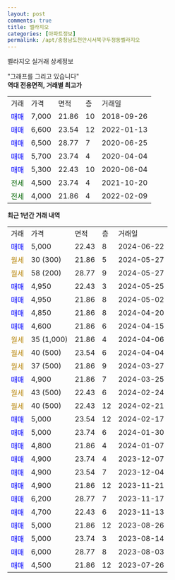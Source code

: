 ```yaml
---
layout: post
comments: true
title: 벨라지오
categories: [아파트정보]
permalink: /apt/충청남도천안시서북구두정동벨라지오
---
```


벨라지오 실거래 상세정보

<script type="text/javascript">
  google.charts.load('current', {'packages':['line', 'corechart']});
  google.charts.setOnLoadCallback(drawChart);

  function drawChart() {
    var data = new google.visualization.DataTable();
    data.addColumn('date', '거래일');
    data.addColumn('number', "매매");
    data.addColumn('number', "전세");
    data.addColumn('number', "전매");

    data.addRows([[new Date(Date.parse("2024-06-22")), 5000, null, null], [new Date(Date.parse("2024-05-27")), null, null, null], [new Date(Date.parse("2024-05-27")), null, null, null], [new Date(Date.parse("2024-05-25")), 4950, null, null], [new Date(Date.parse("2024-05-02")), 4950, null, null], [new Date(Date.parse("2024-04-20")), 4850, null, null], [new Date(Date.parse("2024-04-15")), 4600, null, null], [new Date(Date.parse("2024-04-06")), null, null, null], [new Date(Date.parse("2024-04-04")), null, null, null], [new Date(Date.parse("2024-03-27")), null, null, null], [new Date(Date.parse("2024-03-25")), 4900, null, null], [new Date(Date.parse("2024-02-24")), null, null, null], [new Date(Date.parse("2024-02-21")), null, null, null], [new Date(Date.parse("2024-02-17")), 5000, null, null], [new Date(Date.parse("2024-01-30")), 5000, null, null], [new Date(Date.parse("2024-01-07")), 4800, null, null], [new Date(Date.parse("2023-12-07")), 4900, null, null], [new Date(Date.parse("2023-12-04")), 4900, null, null], [new Date(Date.parse("2023-11-21")), 4900, null, null], [new Date(Date.parse("2023-11-17")), 6200, null, null], [new Date(Date.parse("2023-11-13")), 4700, null, null], [new Date(Date.parse("2023-08-26")), 5000, null, null], [new Date(Date.parse("2023-08-14")), 5000, null, null], [new Date(Date.parse("2023-08-03")), 6000, null, null], [new Date(Date.parse("2023-07-26")), 4500, null, null]]);

    var options = {
      hAxis: {
        format: 'yyyy/MM/dd'
      },    
      lineWidth: 0,
      pointsVisible: true,    
      title: '최근 1년간 유형별 실거래가 분포',
      legend: { position: 'bottom' }
    };

    var formatter = new google.visualization.NumberFormat({pattern:'###,###'} );
    formatter.format(data, 1);
    formatter.format(data, 2);
    
    setTimeout(function() {
        var chart = new google.visualization.LineChart(document.getElementById('columnchart_material'));
        chart.draw(data, (options));
        document.getElementById('loading').style.display = 'none';
    }, 200);
  }
</script>


<div id="loading" style="z-index:20; display: block; margin-left: 0px">"그래프를 그리고 있습니다"</div>
<div id="columnchart_material" style="width: 95%; margin-left: 0px; display: block"></div>
<!-- contents start -->
<b>역대 전용면적, 거래별 최고가</b>
<table class="sortable">
    <tr>
      <td>거래</td>
      <td>가격</td>
      <td>면적</td>
      <td>층</td>
      <td>거래일</td>
    </tr>
        <tr>
          <td><a style="color: blue">매매</a></td>
          <td>7,000</td>
          <td>21.86</td>
          <td>10</td>
          <td>2018-09-26</td>
        </tr>            <tr>
          <td><a style="color: blue">매매</a></td>
          <td>6,600</td>
          <td>23.54</td>
          <td>12</td>
          <td>2022-01-13</td>
        </tr>            <tr>
          <td><a style="color: blue">매매</a></td>
          <td>6,500</td>
          <td>28.77</td>
          <td>7</td>
          <td>2020-06-25</td>
        </tr>            <tr>
          <td><a style="color: blue">매매</a></td>
          <td>5,700</td>
          <td>23.74</td>
          <td>4</td>
          <td>2020-04-04</td>
        </tr>            <tr>
          <td><a style="color: blue">매매</a></td>
          <td>5,300</td>
          <td>22.43</td>
          <td>10</td>
          <td>2020-06-04</td>
        </tr>        
        <tr>
              <td><a style="color: darkgreen">전세</a></td>
              <td>4,500</td>
              <td>23.74</td>
              <td>4</td>
              <td>2021-10-20</td>
            </tr>            <tr>
              <td><a style="color: darkgreen">전세</a></td>
              <td>4,000</td>
              <td>21.86</td>
              <td>4</td>
              <td>2022-02-09</td>
            </tr>        
    
</table>

<b>최근 1년간 거래 내역</b>

<table class="sortable">
    <tr>
      <td>거래</td>
      <td>가격</td>
      <td>면적</td>
      <td>층</td>
      <td>거래일</td>
    </tr>
    <tr>
      <td><a style="color: blue">매매</a></td>
      <td>5,000</td>
      <td>22.43</td>
      <td>8</td>
      <td>2024-06-22</td>
    </tr>          <tr>
      <td><a style="color: darkgoldenrod">월세</a></td>
      <td>30 (300)</td>
      <td>21.86</td>
      <td>5</td>
      <td>2024-05-27</td>
    </tr>          <tr>
      <td><a style="color: darkgoldenrod">월세</a></td>
      <td>58 (200)</td>
      <td>28.77</td>
      <td>9</td>
      <td>2024-05-27</td>
    </tr>          <tr>
      <td><a style="color: blue">매매</a></td>
      <td>4,950</td>
      <td>22.43</td>
      <td>3</td>
      <td>2024-05-25</td>
    </tr>          <tr>
      <td><a style="color: blue">매매</a></td>
      <td>4,950</td>
      <td>21.86</td>
      <td>8</td>
      <td>2024-05-02</td>
    </tr>          <tr>
      <td><a style="color: blue">매매</a></td>
      <td>4,850</td>
      <td>21.86</td>
      <td>8</td>
      <td>2024-04-20</td>
    </tr>          <tr>
      <td><a style="color: blue">매매</a></td>
      <td>4,600</td>
      <td>21.86</td>
      <td>6</td>
      <td>2024-04-15</td>
    </tr>          <tr>
      <td><a style="color: darkgoldenrod">월세</a></td>
      <td>35 (1,000)</td>
      <td>21.86</td>
      <td>4</td>
      <td>2024-04-06</td>
    </tr>          <tr>
      <td><a style="color: darkgoldenrod">월세</a></td>
      <td>40 (500)</td>
      <td>23.54</td>
      <td>6</td>
      <td>2024-04-04</td>
    </tr>          <tr>
      <td><a style="color: darkgoldenrod">월세</a></td>
      <td>37 (500)</td>
      <td>21.86</td>
      <td>9</td>
      <td>2024-03-27</td>
    </tr>          <tr>
      <td><a style="color: blue">매매</a></td>
      <td>4,900</td>
      <td>21.86</td>
      <td>7</td>
      <td>2024-03-25</td>
    </tr>          <tr>
      <td><a style="color: darkgoldenrod">월세</a></td>
      <td>43 (500)</td>
      <td>22.43</td>
      <td>6</td>
      <td>2024-02-24</td>
    </tr>          <tr>
      <td><a style="color: darkgoldenrod">월세</a></td>
      <td>40 (500)</td>
      <td>22.43</td>
      <td>12</td>
      <td>2024-02-21</td>
    </tr>          <tr>
      <td><a style="color: blue">매매</a></td>
      <td>5,000</td>
      <td>23.54</td>
      <td>12</td>
      <td>2024-02-17</td>
    </tr>          <tr>
      <td><a style="color: blue">매매</a></td>
      <td>5,000</td>
      <td>23.74</td>
      <td>6</td>
      <td>2024-01-30</td>
    </tr>          <tr>
      <td><a style="color: blue">매매</a></td>
      <td>4,800</td>
      <td>21.86</td>
      <td>4</td>
      <td>2024-01-07</td>
    </tr>          <tr>
      <td><a style="color: blue">매매</a></td>
      <td>4,900</td>
      <td>23.74</td>
      <td>4</td>
      <td>2023-12-07</td>
    </tr>          <tr>
      <td><a style="color: blue">매매</a></td>
      <td>4,900</td>
      <td>23.54</td>
      <td>7</td>
      <td>2023-12-04</td>
    </tr>          <tr>
      <td><a style="color: blue">매매</a></td>
      <td>4,900</td>
      <td>21.86</td>
      <td>12</td>
      <td>2023-11-21</td>
    </tr>          <tr>
      <td><a style="color: blue">매매</a></td>
      <td>6,200</td>
      <td>28.77</td>
      <td>7</td>
      <td>2023-11-17</td>
    </tr>          <tr>
      <td><a style="color: blue">매매</a></td>
      <td>4,700</td>
      <td>22.43</td>
      <td>6</td>
      <td>2023-11-13</td>
    </tr>          <tr>
      <td><a style="color: blue">매매</a></td>
      <td>5,000</td>
      <td>21.86</td>
      <td>12</td>
      <td>2023-08-26</td>
    </tr>          <tr>
      <td><a style="color: blue">매매</a></td>
      <td>5,000</td>
      <td>23.74</td>
      <td>3</td>
      <td>2023-08-14</td>
    </tr>          <tr>
      <td><a style="color: blue">매매</a></td>
      <td>6,000</td>
      <td>28.77</td>
      <td>8</td>
      <td>2023-08-03</td>
    </tr>          <tr>
      <td><a style="color: blue">매매</a></td>
      <td>4,500</td>
      <td>21.86</td>
      <td>12</td>
      <td>2023-07-26</td>
    </tr>      </table>
<!-- contents end -->    

